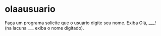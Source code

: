 # olaausuario
Faça um programa solicite que o usuário digite seu nome. Exiba Olá, ___! (na lacuna ___ exiba o nome digitado).
